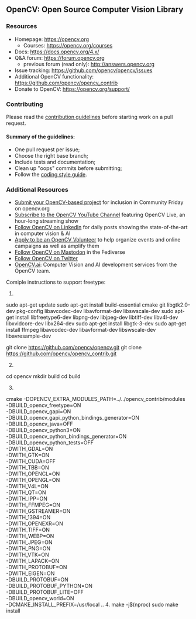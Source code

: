 ## OpenCV: Open Source Computer Vision Library


### Resources

* Homepage: <https://opencv.org>
  * Courses: <https://opencv.org/courses>
* Docs: <https://docs.opencv.org/4.x/>
* Q&A forum: <https://forum.opencv.org>
  * previous forum (read only): <http://answers.opencv.org>
* Issue tracking: <https://github.com/opencv/opencv/issues>
* Additional OpenCV functionality: <https://github.com/opencv/opencv_contrib>
* Donate to OpenCV: <https://opencv.org/support/>


### Contributing

Please read the [contribution guidelines](https://github.com/opencv/opencv/wiki/How_to_contribute) before starting work on a pull request.

#### Summary of the guidelines:

* One pull request per issue;
* Choose the right base branch;
* Include tests and documentation;
* Clean up "oops" commits before submitting;
* Follow the [coding style guide](https://github.com/opencv/opencv/wiki/Coding_Style_Guide).

### Additional Resources

* [Submit your OpenCV-based project](https://form.jotform.com/233105358823151) for inclusion in Community Friday on opencv.org
* [Subscribe to the OpenCV YouTube Channel](http://youtube.com/@opencvofficial) featuring OpenCV Live, an hour-long streaming show
* [Follow OpenCV on LinkedIn](http://linkedin.com/company/opencv/) for daily posts showing the state-of-the-art in computer vision & AI
* [Apply to be an OpenCV Volunteer](https://form.jotform.com/232745316792159) to help organize events and online campaigns as well as amplify them
* [Follow OpenCV on Mastodon](http://mastodon.social/@opencv) in the Fediverse
* [Follow OpenCV on Twitter](https://twitter.com/opencvlive)
* [OpenCV.ai](https://opencv.ai): Computer Vision and AI development services from the OpenCV team.


Comiple instructions to support freetype:

1.
sudo apt-get update
sudo apt-get install build-essential cmake git libgtk2.0-dev pkg-config libavcodec-dev libavformat-dev libswscale-dev
sudo apt-get install libfreetype6-dev libpng-dev libjpeg-dev libtiff-dev libv4l-dev libxvidcore-dev libx264-dev
sudo apt-get install libgtk-3-dev
sudo apt-get install ffmpeg libavcodec-dev libavformat-dev libswscale-dev libavresample-dev

git clone https://github.com/opencv/opencv.git
git clone https://github.com/opencv/opencv_contrib.git

2.
cd opencv
mkdir build
cd build

3.
cmake -DOPENCV_EXTRA_MODULES_PATH=../../opencv_contrib/modules \
      -DBUILD_opencv_freetype=ON \
      -DBUILD_opencv_gapi=ON \
      -DBUILD_opencv_gapi_python_bindings_generator=ON \
      -DBUILD_opencv_java=OFF \
      -DBUILD_opencv_python3=ON \
      -DBUILD_opencv_python_bindings_generator=ON \
      -DBUILD_opencv_python_tests=OFF \
      -DWITH_GDAL=ON \
      -DWITH_GTK=ON \
      -DWITH_CUDA=OFF \
      -DWITH_TBB=ON \
      -DWITH_OPENCL=ON \
      -DWITH_OPENGL=ON \
      -DWITH_V4L=ON \
      -DWITH_QT=ON \
      -DWITH_IPP=ON \
      -DWITH_FFMPEG=ON \
      -DWITH_GSTREAMER=ON \
      -DWITH_1394=ON \
      -DWITH_OPENEXR=ON \
      -DWITH_TIFF=ON \
      -DWITH_WEBP=ON \
      -DWITH_JPEG=ON \
      -DWITH_PNG=ON \
      -DWITH_VTK=ON \
      -DWITH_LAPACK=ON \
      -DWITH_PROTOBUF=ON \
      -DWITH_EIGEN=ON \
      -DBUILD_PROTOBUF=ON \
      -DBUILD_PROTOBUF_PYTHON=ON \
      -DBUILD_PROTOBUF_LITE=OFF \
      -DBUILD_opencv_world=ON \
      -DCMAKE_INSTALL_PREFIX=/usr/local ..
4.
make -j$(nproc)
sudo make install
